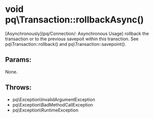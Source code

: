 # void pq\Transaction::rollbackAsync()

[Asynchronously](pq/Connection/: Asynchronous Usage) rollback the transaction or to the previous savepoit within this transction.
See pq\Transaction::rollback() and pq\Transaction::savepoint().

## Params:

None.

## Throws:

* pq\Exception\InvalidArgumentException
* pq\Exception\BadMethodCallException
* pq\Exception\RuntimeException

